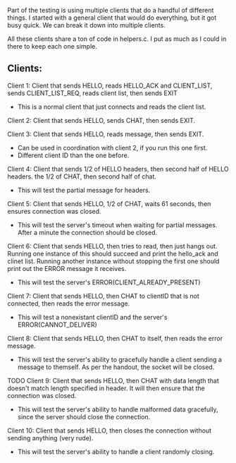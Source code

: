 Part of the testing is using multiple clients that do a handful of different things. I started with a general client that would do everything, but it got busy quick. We can break it down into multiple clients.

All these clients share a ton of code in helpers.c. I put as much as I could in there to keep each one simple.

## Clients:

Client 1: Client that sends HELLO, reads HELLO_ACK and CLIENT_LIST, sends CLIENT_LIST_REQ, reads client list, then sends EXIT
- This is a normal client that just connects and reads the client list.

Client 2: Client that sends HELLO, sends CHAT, then sends EXIT.

Client 3: Client that sends HELLO, reads message, then sends EXIT.
- Can be used in coordination with client 2, if you run this one first.
- Different client ID than the one before.

Client 4: Client that sends 1/2 of HELLO headers, then second half of HELLO headers. the 1/2 of CHAT, then second half of chat.
- This will test the partial message for headers.

Client 5: Client that sends HELLO, 1/2 of CHAT, waits 61 seconds, then ensures connection was closed.
- This will test the server's timeout when waiting for partial messages. After a minute the connection should be closed.

Client 6: Client that sends HELLO, then tries to read, then just hangs out. Running one instance of this should succeed and print the hello_ack and clinet list. Running another instance without stopping the first one should print out the ERROR message it receives.
- This will test the server's ERROR(CLIENT_ALREADY_PRESENT)

Client 7: Client that sends HELLO, then CHAT to clientID that is not connected, then reads the error message.
- This will test a nonexistant clientID and the server's ERROR(CANNOT_DELIVER)

Client 8: Client that sends HELLO, then CHAT to itself, then reads the error message.
- This will test the server's ability to gracefully handle a client sending a message to themself. As per the handout, the socket will be closed.

TODO
Client 9: Client that sends HELLO, then CHAT with data length that doesn't match length specified in header. It will then ensure that the connection was closed.
- This will test the server's ability to handle malformed data gracefully, since the server should close the connection.

Client 10: Client that sends HELLO, then closes the connection without sending anything (very rude).
- This will test the server's ability to handle a client randomly closing.